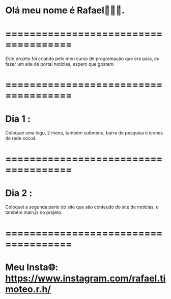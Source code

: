 # Olá meu nome é Rafael👋👋👋.

# ===================================== 

Este projeto foi criando pelo meu curso de programação que era para, eu fazer um site de portal notícias, espero que gostem.

# =====================================

# Dia 1 :
Coloquei uma logo, 2 menu, também submenu, barra de pesquisa e icones de rede social.

# =====================================

# Dia 2 :
Coloquei a segunda parte do site que são conteudo do site de notícias, e também main.js no projeto.

# =====================================

# Meu Insta🌐: https://www.instagram.com/rafael.timoteo.r.h/
